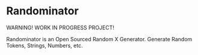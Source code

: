 # Randominator
WARNING! WORK IN PROGRESS PROJECT!

Randominator is an Open Sourced Random X Generator. Generate Random Tokens, Strings, Numbers, etc.
